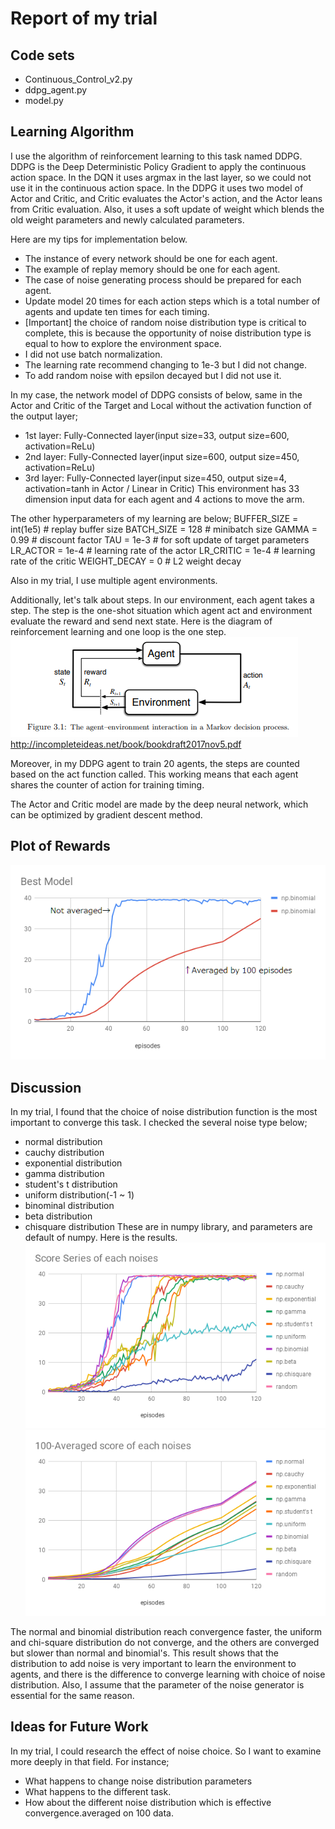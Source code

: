 # Report of my trial

## Code sets
 * Continuous_Control_v2.py
 * ddpg_agent.py
 * model.py

## Learning Algorithm
I use the algorithm of reinforcement learning to this task named DDPG.
DDPG is the Deep Deterministic Policy Gradient to apply the continuous action space.
In the DQN it uses argmax in the last layer, so we could not use it in the continuous action space.
In the DDPG it uses two model of Actor and Critic, and Critic evaluates the Actor's action, and the Actor leans from Critic evaluation.
Also, it uses a soft update of weight which blends the old weight parameters and newly calculated parameters.

Here are my tips for implementation below.
 * The instance of every network should be one for each agent.
 * The example of replay memory should be one for each agent.
 * The case of noise generating process should be prepared for each agent.
 * Update model 20 times for each action steps which is a total number of agents and update ten times for each timing.
 * [Important] the choice of random noise distribution type is critical to complete, this is because the opportunity of noise distribution type is equal to how to explore the environment space.
 * I did not use batch normalization.
 * The learning rate recommend changing to 1e-3 but I did not change. 
 * To add random noise with epsilon decayed but I did not use it.

In my case, the network model of DDPG consists of below, same in the Actor and Critic of the Target and Local without the activation function of the output layer;

 * 1st layer: Fully-Connected layer(input size=33, output size=600, activation=ReLu)
 * 2nd layer: Fully-Connected layer(input size=600, output size=450, activation=ReLu)
 * 3rd layer: Fully-Connected layer(input size=450, output size=4, activation=tanh in Actor / Linear in Critic)
This environment has 33 dimension input data for each agent and 4 actions to move the arm.

The other hyperparameters of my learning are below;
BUFFER_SIZE = int(1e5)  # replay buffer size
BATCH_SIZE = 128        # minibatch size
GAMMA = 0.99            # discount factor
TAU = 1e-3              # for soft update of target parameters
LR_ACTOR = 1e-4         # learning rate of the actor
LR_CRITIC = 1e-4        # learning rate of the critic
WEIGHT_DECAY = 0        # L2 weight decay

Also in my trial, I use multiple agent environments.

Additionally, let's talk about steps.
In our environment, each agent takes a step. The step is the one-shot situation which agent act and environment evaluate the reward and send next state.
Here is the diagram of reinforcement learning and one loop is the one step.  
![rl diagram](./misc/rl_diagram.PNG)  
http://incompleteideas.net/book/bookdraft2017nov5.pdf

Moreover, in my DDPG agent to train 20 agents, the steps are counted based on the act function called. 
This working means that each agent shares the counter of action for training timing.

The Actor and Critic model are made by the deep neural network, which can be optimized by gradient descent method.

## Plot of Rewards
![best learning courve](./misc/score.png)

## Discussion
In my trial, I found that the choice of noise distribution function is the most important to converge this task.
I checked the several noise type below;
 * normal distribution
 * cauchy distribution
 * exponential distribution
 * gamma distribution
 * student's t distribution
 * uniform distribution(-1 ~ 1)
 * binominal distribution
 * beta distribution
 * chisquare distribution
These are in numpy library, and parameters are default of numpy. Here is the results.
![learning courves](./misc/scores.png)
![averaged_learning courves](./misc/averaged_scores.png)

The normal and binomial distribution reach convergence faster, the uniform and chi-square distribution do not converge, and the others are converged but slower than normal and binomial's.
This result shows that the distribution to add noise is very important to learn the environment to agents, and there is the difference to converge learning with choice of noise distribution.
Also, I assume that the parameter of the noise generator is essential for the same reason.

## Ideas for Future Work
In my trial, I could research the effect of noise choice. So I want to examine more deeply in that field.
For instance;
 * What happens to change noise distribution parameters
 * What happens to the different task.
 * How about the different noise distribution which is effective convergence.averaged on 100 data.